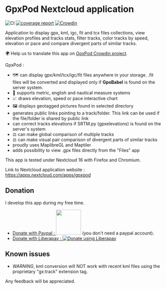 # GpxPod Nextcloud application

![CI](https://github.com/julien-nc/gpxpod/workflows/CI/badge.svg?branch=main&event=push)
[![coverage report](https://github.com/julien-nc/gpxpod/raw/gh-pages/coverage.svg)](https://julien-nc.github.io/gpxpod/)
[![Crowdin](https://d322cqt584bo4o.cloudfront.net/gpxpod/localized.svg)](https://crowdin.com/project/gpxpod)

Application to display gpx, kml, igc, fit and tcx files collections,
view elevation profiles and tracks stats, filter tracks,
 color tracks by speed, elevation or pace and compare divergent parts of similar tracks.

🌍 Help us to translate this app on [GpxPod Crowdin project](https://crowdin.com/project/gpxpod).

GpxPod :

* 🗺 can display gpx/kml/tcx/igc/fit files anywhere in your storage. .fit files will be converted and displayed only if **GpsBabel** is found on the server system.
* 📏 supports metric, english and nautical measure systems
* 📈  draws elevation, speed or pace interactive chart
* 🖼  displays geotagged pictures found in selected directory
* generates public links pointing to a track/folder. This link can be used if the file/folder is shared by public link
* can correct tracks elevations if SRTM.py (gpxelevations) is found on the server's system
* ⚖  can make global comparison of multiple tracks
* ⚖  can make visual pair comparison of divergent parts of similar tracks
* proudly uses MaplibreGL and Maptiler
* adds possibility to view .gpx files directly from the "Files" app

This app is tested under Nextcloud 16 with Firefox and Chromium.

Link to Nextcloud application website : https://apps.nextcloud.com/apps/gpxpod

## Donation

I develop this app during my free time.

* [Donate with Paypal : <img src="https://gitlab.com/eneiluj/gpxpod-oc/wikis/uploads/6e360ae31aa5730bfc1362e88ae791f9/paypal-donate-button.png" width="80"/>](https://www.paypal.com/cgi-bin/webscr?cmd=_s-xclick&hosted_button_id=66PALMY8SF5JE) (you don't need a paypal account).
* [Donate with Liberapay : ![Donate using Liberapay](https://liberapay.com/assets/widgets/donate.svg)](https://liberapay.com/eneiluj/donate)

## Known issues

* _WARNING_, kml conversion will NOT work with recent kml files using the proprietary "gx:track" extension tag.

Any feedback will be appreciated.
